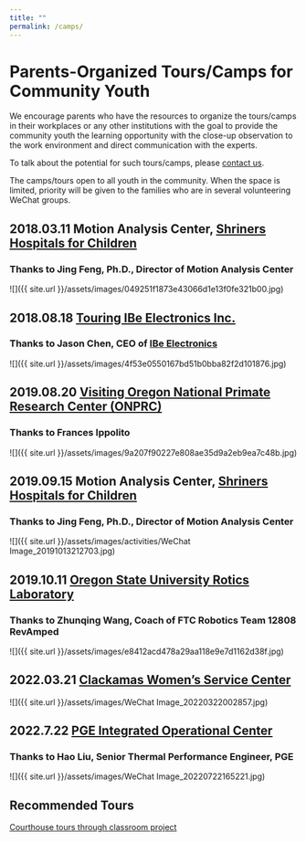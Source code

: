 ```yaml
---
title: ""
permalink: /camps/
---
```


# Parents-Organized Tours/Camps for Community Youth

We encourage parents who have the resources to organize the tours/camps in their workplaces or any other institutions with the goal to provide the community youth the learning opportunity with the close-up observation to the work environment and direct communication with the experts.

To talk about the potential for such tours/camps, please [contact us](http://pdxchinese.org/contact/).

The camps/tours open to all youth in the community. When the space is limited, priority will be given to the families who are in several volunteering WeChat groups.

## 2018.03.11 Motion Analysis Center, [Shriners Hospitals for Children](https://www.shrinershospitalsforchildren.org/shc)  
### Thanks to Jing Feng, Ph.D., Director of Motion Analysis Center  

![]({{ site.url }}/assets/images/049251f1873e43066d1e13f0fe321b00.jpg)

## 2018.08.18 [Touring IBe Electronics Inc.](http://pdxchinese.org/ibe-tour-kids-2018/)  
### Thanks to Jason Chen, CEO of [IBe Electronics](http://pcbaaa.com/)  

![]({{ site.url }}/assets/images/4f53e0550167bd51b0bba82f2d101876.jpg)

## 2019.08.20 [Visiting Oregon National Primate Research Center (ONPRC)](http://pdxchinese.org/visit_primate_center_2019/)  
### Thanks to Frances Ippolito  

![]({{ site.url }}/assets/images/9a207f90227e808ae35d9a2eb9ea7c48b.jpg)

## 2019.09.15 Motion Analysis Center, [Shriners Hospitals for Children](https://www.shrinershospitalsforchildren.org/shc)   
### Thanks to Jing Feng, Ph.D., Director of Motion Analysis Center  

![]({{ site.url }}/assets/images/activities/WeChat Image_20191013212703.jpg)

## 2019.10.11 [Oregon State University Rotics Laboratory](https://mime.oregonstate.edu/research/drl/)   
### Thanks to Zhunqing Wang, Coach of FTC Robotics Team 12808 RevAmped  

![]({{ site.url }}/assets/images/e8412acd478a29aa118e9e7d1162d38f.jpg)

## 2022.03.21 [Clackamas Women’s Service Center](https://www.cwsor.org/)   
![]({{ site.url }}/assets/images/WeChat Image_20220322002857.jpg)  

## 2022.7.22 [PGE Integrated Operational Center](https://portlandgeneral.com/media-gallery/operations-facilities)   
### Thanks to Hao Liu, Senior Thermal Performance Engineer, PGE  

![]({{ site.url }}/assets/images/WeChat Image_20220722165221.jpg)


## Recommended Tours

[Courthouse tours through classroom project](https://classroomlaw.org/student-programs/courthouse-tours/)
